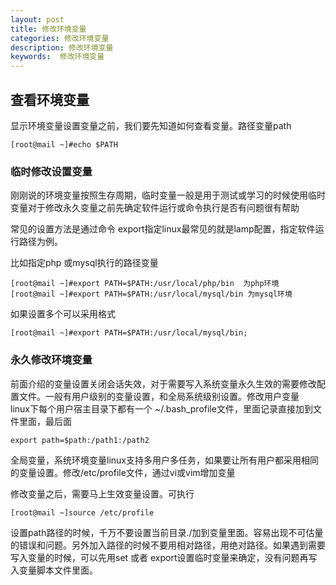 ```yaml
---
layout: post
title: 修改环境变量
categories: 修改环境变量
description: 修改环境变量
keywords:  修改环境变量
---
```


## 查看环境变量
显示环境变量设置变量之前，我们要先知道如何查看变量。路径变量path
```
[root@mail ~]#echo $PATH

```
### 临时修改设置变量   
刚刚说的环境变量按照生存周期，临时变量一般是用于测试或学习的时候使用临时变量对于修改永久变量之前先确定软件运行或命令执行是否有问题很有帮助


常见的设置方法是通过命令
export指定linux最常见的就是lamp配置，指定软件运行路径为例。

比如指定php 或mysql执行的路径变量
```
[root@mail ~]#export PATH=$PATH:/usr/local/php/bin  为php环境
[root@mail ~]#export PATH=$PATH:/usr/local/mysql/bin 为mysql环境
```

如果设置多个可以采用格式
```
[root@mail ~]#export PATH=$PATH:/usr/local/mysql/bin;
```

### 永久修改环境变量
前面介绍的变量设置关闭会话失效，对于需要写入系统变量永久生效的需要修改配置文件。一般有用户级别的变量设置，和全局系统级别设置。修改用户变量   
 linux下每个用户宿主目录下都有一个 ~/.bash_profile文件，里面记录直接加到文件里面，最后面
 ```
 export path=$path:/path1:/path2
```

全局变量，系统环境变量linux支持多用户多任务，如果要让所有用户都采用相同的变量设置。修改/etc/profile文件，通过vi或vim增加变量


修改变量之后，需要马上生效变量设置。可执行
```
[root@mail ~]source /etc/profile
```
设置path路径的时候，千万不要设置当前目录./加到变量里面。容易出现不可估量的错误和问题。另外加入路径的时候不要用相对路径，用绝对路径。如果遇到需要写入变量的时候，可以先用set 或者 export设置临时变量来确定，没有问题再写入变量脚本文件里面。
